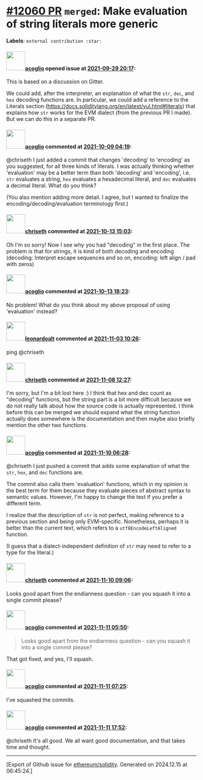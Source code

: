 # [\#12060 PR](https://github.com/ethereum/solidity/pull/12060) `merged`: Make evaluation of string literals more generic
**Labels**: `external contribution :star:`


#### <img src="https://avatars.githubusercontent.com/u/2409151?u=d89e07792efd8d94eae1ceba28b38c06b2559644&v=4" width="50">[acoglio](https://github.com/acoglio) opened issue at [2021-09-29 20:17](https://github.com/ethereum/solidity/pull/12060):

This is based on a discussion on Gitter.

We could add, after the interpreter, an explanation of what the `str`, `dec`, and `hex` decoding functions are. In particular, we could add a reference to the Literals section (https://docs.soliditylang.org/en/latest/yul.html#literals) that explains how `str` works for the EVM dialect (from the previous PR I made). But we can do this in a separate PR.

#### <img src="https://avatars.githubusercontent.com/u/2409151?u=d89e07792efd8d94eae1ceba28b38c06b2559644&v=4" width="50">[acoglio](https://github.com/acoglio) commented at [2021-10-09 04:19](https://github.com/ethereum/solidity/pull/12060#issuecomment-939223037):

@chriseth I just added a commit that changes 'decoding' to 'encoding' as you suggested, for all three kinds of literals. I was actually thinking whether 'evaluation' may be a better term than both 'decoding' and 'encoding', i.e. `str` evaluates a string, `hex` evaluates a hexadecimal literal, and `dec` evaluates a decimal literal. What do you think?

(You also mention adding more detail. I agree, but I wanted to finalize the encoding/decoding/evaluation terminology first.)

#### <img src="https://avatars.githubusercontent.com/u/9073706?v=4" width="50">[chriseth](https://github.com/chriseth) commented at [2021-10-13 15:03](https://github.com/ethereum/solidity/pull/12060#issuecomment-942397245):

Oh I'm so sorry! Now I see why you had "decoding" in the first place. The problem is that for strings, it is kind of both decoding and encoding (decoding: Interpret escape sequences and so on, encoding: left align / pad with zeros)

#### <img src="https://avatars.githubusercontent.com/u/2409151?u=d89e07792efd8d94eae1ceba28b38c06b2559644&v=4" width="50">[acoglio](https://github.com/acoglio) commented at [2021-10-13 18:23](https://github.com/ethereum/solidity/pull/12060#issuecomment-942594515):

No problem! What do you think about my above proposal of using 'evaluation' instead?

#### <img src="https://avatars.githubusercontent.com/u/504195?u=ce2facd14af9fd474ebff49f0d44891f56f7500f&v=4" width="50">[leonardoalt](https://github.com/leonardoalt) commented at [2021-11-03 10:26](https://github.com/ethereum/solidity/pull/12060#issuecomment-958845774):

ping @chriseth

#### <img src="https://avatars.githubusercontent.com/u/9073706?v=4" width="50">[chriseth](https://github.com/chriseth) commented at [2021-11-08 12:27](https://github.com/ethereum/solidity/pull/12060#issuecomment-963102865):

I'm sorry, but I'm a bit lost here :)
I think that hex and dec count as "decoding" functions, but the string part is a bit more difficult because we do not really talk about how the source code is actually represented. I think before this can be merged we should expand what the string function actually does somewhere is the documentation and then maybe also briefly mention the other two functions.

#### <img src="https://avatars.githubusercontent.com/u/2409151?u=d89e07792efd8d94eae1ceba28b38c06b2559644&v=4" width="50">[acoglio](https://github.com/acoglio) commented at [2021-11-10 06:28](https://github.com/ethereum/solidity/pull/12060#issuecomment-964825310):

@chriseth I just pushed a commit that adds some explanation of what the `str`, `hex`, and `dec` functions are.

The commit also calls them 'evaluation' functions, which in my opinion is the best term for them because they evaluate pieces of abstract syntax to semantic values. However, I'm happy to change the text if you prefer a different term.

I realize that the description of `str` is not perfect, making reference to a previous section and being only EVM-specific. Nonetheless, perhaps it is better than the current text, which refers to a `utf8EncodeLeftAligned` function.

(I guess that a dialect-independent definition of `str` may need to refer to a type for the literal.)

#### <img src="https://avatars.githubusercontent.com/u/9073706?v=4" width="50">[chriseth](https://github.com/chriseth) commented at [2021-11-10 09:06](https://github.com/ethereum/solidity/pull/12060#issuecomment-964920044):

Looks good apart from the endianness question - can you squash it into a single commit please?

#### <img src="https://avatars.githubusercontent.com/u/2409151?u=d89e07792efd8d94eae1ceba28b38c06b2559644&v=4" width="50">[acoglio](https://github.com/acoglio) commented at [2021-11-11 05:50](https://github.com/ethereum/solidity/pull/12060#issuecomment-966009442):

> Looks good apart from the endianness question - can you squash it into a single commit please?

That got fixed, and yes, I'll squash.

#### <img src="https://avatars.githubusercontent.com/u/2409151?u=d89e07792efd8d94eae1ceba28b38c06b2559644&v=4" width="50">[acoglio](https://github.com/acoglio) commented at [2021-11-11 07:25](https://github.com/ethereum/solidity/pull/12060#issuecomment-966053393):

I've squashed the commits.

#### <img src="https://avatars.githubusercontent.com/u/2409151?u=d89e07792efd8d94eae1ceba28b38c06b2559644&v=4" width="50">[acoglio](https://github.com/acoglio) commented at [2021-11-11 17:52](https://github.com/ethereum/solidity/pull/12060#issuecomment-966501480):

@chriseth It's all good. We all want good documentation, and that takes time and thought.


-------------------------------------------------------------------------------



[Export of Github issue for [ethereum/solidity](https://github.com/ethereum/solidity). Generated on 2024.12.15 at 06:45:24.]
